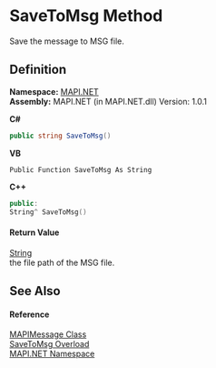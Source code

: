 # SaveToMsg Method


Save the message to MSG file.



## Definition
**Namespace:** <a href="N_MAPI_NET.md">MAPI.NET</a>  
**Assembly:** MAPI.NET (in MAPI.NET.dll) Version: 1.0.1

**C#**
``` C#
public string SaveToMsg()
```
**VB**
``` VB
Public Function SaveToMsg As String
```
**C++**
``` C++
public:
String^ SaveToMsg()
```



#### Return Value
<a href="https://learn.microsoft.com/dotnet/api/system.string" target="_blank" rel="noopener noreferrer">String</a>  
the file path of the MSG file.

## See Also


#### Reference
<a href="T_MAPI_NET_MAPIMessage.md">MAPIMessage Class</a>  
<a href="Overload_MAPI_NET_MAPIMessage_SaveToMsg.md">SaveToMsg Overload</a>  
<a href="N_MAPI_NET.md">MAPI.NET Namespace</a>  
